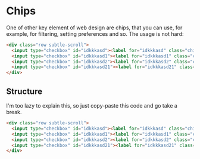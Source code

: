 # Chips
One of other key element of web design are chips, that you can use, for example, for filtering, setting preferences and so. The usage is not hard:
``` html sample
<div class="row subtle-scroll">
  <input type="checkbox" id="idkkkasd"><label for="idkkkasd" class="chip primary">Ahoj</label>
  <input type="checkbox" id="idkkkasd1"><label for="idkkkasd1" class="chip primary">Ahoj</label>
  <input type="checkbox" id="idkkkasd2"><label for="idkkkasd2" class="chip primary with-close">Ahoj</label>
  <input type="checkbox" id="idkkkasd21"><label for="idkkkasd21" class="chip primary with-close">Ahoj</label>
</div>
```
## Structure
I'm too lazy to explain this, so just copy-paste this code and go take a break.
``` html
<div class="row subtle-scroll">
  <input type="checkbox" id="idkkkasd"><label for="idkkkasd" class="chip primary">Ahoj</label>
  <input type="checkbox" id="idkkkasd1"><label for="idkkkasd1" class="chip primary">Ahoj</label>
  <input type="checkbox" id="idkkkasd2"><label for="idkkkasd2" class="chip primary with-close">Ahoj</label>
  <input type="checkbox" id="idkkkasd21"><label for="idkkkasd21" class="chip primary with-close">Ahoj</label>
</div>
```